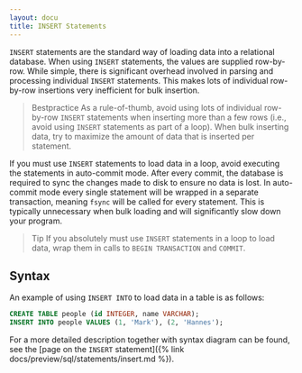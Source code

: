 ```yaml
---
layout: docu
title: INSERT Statements
---
```


`INSERT` statements are the standard way of loading data into a relational database. When using `INSERT` statements, the values are supplied row-by-row. While simple, there is significant overhead involved in parsing and processing individual `INSERT` statements. This makes lots of individual row-by-row insertions very inefficient for bulk insertion.

> Bestpractice As a rule-of-thumb, avoid using lots of individual row-by-row `INSERT` statements when inserting more than a few rows (i.e., avoid using `INSERT` statements as part of a loop). When bulk inserting data, try to maximize the amount of data that is inserted per statement.

If you must use `INSERT` statements to load data in a loop, avoid executing the statements in auto-commit mode. After every commit, the database is required to sync the changes made to disk to ensure no data is lost. In auto-commit mode every single statement will be wrapped in a separate transaction, meaning `fsync` will be called for every statement. This is typically unnecessary when bulk loading and will significantly slow down your program.

> Tip If you absolutely must use `INSERT` statements in a loop to load data, wrap them in calls to `BEGIN TRANSACTION` and `COMMIT`.

## Syntax

An example of using `INSERT INTO` to load data in a table is as follows:

```sql
CREATE TABLE people (id INTEGER, name VARCHAR);
INSERT INTO people VALUES (1, 'Mark'), (2, 'Hannes');
```

For a more detailed description together with syntax diagram can be found, see the [page on the `INSERT` statement]({% link docs/preview/sql/statements/insert.md %}).
